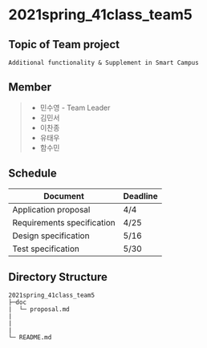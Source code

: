 # 2021spring_41class_team5

## Topic of Team project

```
Additional functionality & Supplement in Smart Campus
```

## Member

> * 민수영 - Team Leader
> * 김민서
> * 이찬종
> * 유태우
> * 함수민

## Schedule

| Document | Deadline |
|--|--|
|Application proposal|4/4|
|Requirements specification|4/25|
|Design specification|5/16|
|Test specification|5/30|

## Directory Structure

```
2021spring_41class_team5
├─doc
|  └─ proposal.md
|
|
|
└─ README.md
```

